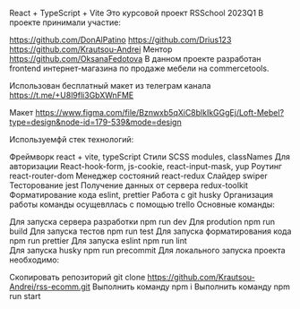 React + TypeScript + Vite
Это курсовой проект RSSchool 2023Q1
В проекте принимали участие:

https://github.com/DonAlPatino
https://github.com/Drius123
https://github.com/Krautsou-Andrei
Ментор https://github.com/OksanaFedotova
В данном проекте разработан frontend интернет-магазина по продаже мебели на commercetools.

Использован бесплатный макет из телеграм канала https://t.me/+U8l9fli3GbXWnFME

Макет https://www.figma.com/file/Bznwxb5qXiC8blkIkGGgEj/Loft-Mebel?type=design&node-id=179-539&mode=design

Используемфй стек технологий:

Фреймворк react + vite, typeScript
Стили SCSS modules, classNames
Для авторизации React-hook-form, js-cookie, react-input-mask, yup
Роутинг react-router-dom
Менеджер состояний react-redux
Слайдер swiper
Тесторование jest
Получение данных от сервера redux-toolkit
Форматирование кода eslint, prettier
Работа с git husky
Организация работы команды осущевллась с помощью trello
Основные команды:

Для запуска сервера разработки npm run dev
Для prodution npm run build
Для запуска тестов npm run test
Для запуска форматирования кода npm run prettier
Для запуска eslint npm run lint\
Для запуска husky npm run precommit
Для локального запуска проекта необходимо:

Cкопировать репозиторий git clone https://github.com/Krautsou-Andrei/rss-ecomm.git
Выполнить команду npm i
Выполнить команду npm run start